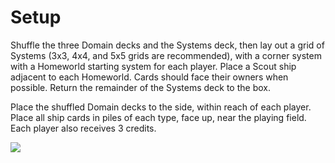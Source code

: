# Setup

Shuffle the three Domain decks and the Systems deck, then lay out a grid of Systems (3x3, 4x4, and 5x5 grids are recommended), with a corner system with a Homeworld starting system for each player. Place a Scout ship adjacent to each Homeworld. Cards should face their owners when possible. Return the remainder of the Systems deck to the box.

Place the shuffled Domain decks to the side, within reach of each player. Place all ship cards in piles of each type, face up, near the playing field. Each player also receives 3 credits.

![](https://rules.starcomgame.com/images/play-area-example.png)